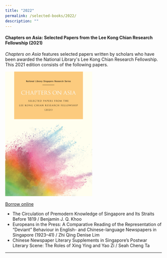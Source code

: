 ```yaml
---
title: "2022"
permalink: /selected-books/2022/
description: ""
---
```

#### <a style="text-decoration: none; font-weight: bold;" href="https://nlb.overdrive.com/media/9550250" target="_blank" id="coa">Chapters on Asia: Selected Papers from the Lee Kong Chian Research Fellowship (2021)</a> 
<i>Chapters on Asia</i> features selected papers written by scholars who have been awarded the National Library's Lee Kong Chian Research Fellowship. This 2021 edition consists of the following papers.
 
<img src="/images/publications/Chapters%20on%20Asia%202021%20Cover.jpg" style="width:auto; height:400px">

[Borrow online](https://nlb.overdrive.com/media/9550250)

* The Circulation of Premodern Knowledge of Singapore and Its Straits Before 1819 / Benjamin J. Q. Khoo <br>
* Europeans in the Press: A Comparative Reading of the Representation of “Deviant” Behaviour in English- and Chinese-language Newspapers in Singapore (1923–41) / Zhi Qing Denise Lim <br>
* Chinese Newspaper Literary Supplements in Singapore’s Postwar Literary Scene: The Roles of Xing Ying and Yao Zi / Seah Cheng Ta <br>
 
<hr>